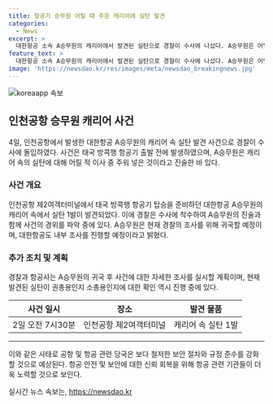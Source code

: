 ```yaml
---
title: 항공기 승무원 어릴 때 주운 캐리어에 실탄 발견
categories:
  - News
excerpt: >
  대한항공 소속 A승무원의 캐리어에서 발견된 실탄으로 경찰이 수사에 나섰다. A승무원은 어릴 적 주워 넣었으나 알지 못했다고 진술하며 출국했고, 귀국 후 사건 경위를 파악할 예정. 실탄의 용도는 확인되지 않았으며 대한항공도 사건을 파악 중이라고 밝혔다.
feature_text: >
  대한항공 소속 A승무원의 캐리어에서 발견된 실탄으로 경찰이 수사에 나섰다. A승무원은 어릴 적 주워 넣었으나 알지 못했다고 진술하며 출국했고, 귀국 후 사건 경위를 파악할 예정. 실탄의 용도는 확인되지 않았으며 대한항공도 사건을 파악 중이라고 밝혔다.
image: 'https://newsdao.kr/res/images/meta/newsdao_breakingnews.jpg'
---
```


<p><img src="https://newsdao.kr/res/images/meta/newsdao_breakingnews.jpg" alt="koreaapp 속보" /></p>

<h2 data-ke-size="size26">인천공항 승무원 캐리어 사건</h2>

<p data-ke-size="size16">4일, 인천공항에서 발생한 대한항공 A승무원의 캐리어 속 실탄 발견 사건으로 경찰이 수사에 돌입하였다. 사건은 태국 방콕행 항공기 출발 전에 발생하였으며, A승무원은 캐리어 속의 실탄에 대해 어릴 적 이사 중 주워 넣은 것이라고 진술한 바 있다.</p>

<h3 data-ke-size="size24">사건 개요</h3>

<p data-ke-size="size16">인천공항 제2여객터미널에서 태국 방콕행 항공기 탑승을 준비하던 대한항공 A승무원의 캐리어 속에서 실탄 1발이 발견되었다. 이에 경찰은 수사에 착수하여 A승무원의 진술과 함께 사건의 경위를 파악 중에 있다. A승무원은 현재 경찰의 조사를 위해 귀국할 예정이며, 대한항공도 내부 조사를 진행할 예정이라고 밝혔다.</p>

<h3 data-ke-size="size24">추가 조치 및 계획</h3>

<p data-ke-size="size16">경찰과 항공사는 A승무원의 귀국 후 사건에 대한 자세한 조사를 실시할 계획이며, 현재 발견된 실탄이 권총용인지 소총용인지에 대한 확인 역시 진행 중에 있다.</p>

<table>
    <thead>
        <tr>
            <th style="text-align: center;">사건 일시</th>
            <th style="text-align: center;">장소</th>
            <th style="text-align: center;">발견 물품</th>
        </tr>
    </thead>
    <tbody>
        <tr>
            <td style="text-align: center;">2일 오전 7시30분</td>
            <td style="text-align: center;">인천공항 제2여객터미널</td>
            <td style="text-align: center;">캐리어 속 실탄 1발</td>
        </tr>
    </tbody>
</table>

<hr>

<p data-ke-size="size16">이와 같은 사태로 공항 및 항공 관련 당국은 보다 철저한 보안 절차와 규정 준수를 강화할 것으로 예상된다. 항공 안전 및 보안에 대한 신뢰 회복을 위해 항공 관련 기관들이 더욱 노력할 것으로 보인다.</p>
실시간 뉴스 속보는, <a href="https://newsdao.kr" rel="dofollow">https://newsdao.kr</a>


